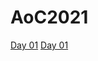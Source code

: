 # AoC2021

[Day 01](https://adventofcode.com/2021/day/1)
[Day 01](https://adventofcode.com/2021/day/2)